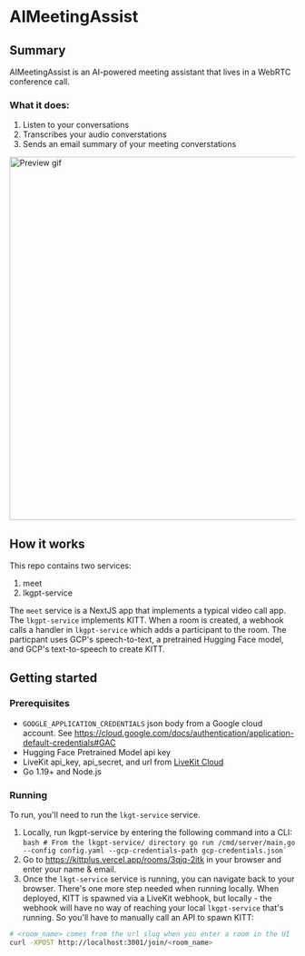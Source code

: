# AIMeetingAssist

## Summary
AIMeetingAssist is an AI-powered meeting assistant that lives in a WebRTC conference call.

### What it does:
1. Listen to your conversations
1. Transcribes your audio converstations
1. Sends an email summary of your meeting converstations

<img src="https://user-images.githubusercontent.com/8453967/231227021-4f5a4412-ff14-4837-97e7-c55a1d9717c4.gif" 
        alt="Preview gif" 
        width="640" 
        />

## How it works

This repo contains two services:
1. meet
2. lkgpt-service

The `meet` service is a NextJS app that implements a typical video call app. The `lkgpt-service` implements KITT. When a room is created, a webhook calls a handler in `lkgpt-service` which adds a participant to the room. The particpant uses GCP's speech-to-text, a pretrained Hugging Face model, and GCP's text-to-speech to create KITT.


## Getting started

### Prerequisites

- `GOOGLE_APPLICATION_CREDENTIALS` json body from a Google cloud account. See <https://cloud.google.com/docs/authentication/application-default-credentials#GAC>
- Hugging Face Pretrained Model api key
- LiveKit api_key, api_secret, and url from [LiveKit Cloud](https://cloud.livekit.io)
- Go 1.19+ and Node.js

### Running

To run, you'll need to run the `lkgt-service` service.

1. Locally, run lkgpt-service by entering the following command into a CLI:<br>
        ```bash
        # From the lkgpt-service/ directory
        go run /cmd/server/main.go --config config.yaml --gcp-credentials-path gcp-credentials.json`
        ```
1. Go to <https://kittplus.vercel.app/rooms/3qjq-2itk> in your browser and enter your name & email.
1. Once the `lkgt-service` service is running, you can navigate back to your browser. There's one more step needed when running locally. When deployed, KITT is spawned via a LiveKit webhook, but locally - the webhook will have no way of reaching your local `lkgpt-service` that's running. So you'll have to manually call an API to spawn KITT:
```bash
# <room_name> comes from the url slug when you enter a room in the UI
curl -XPOST http://localhost:3001/join/<room_name>
```
